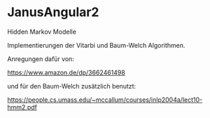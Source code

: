 JanusAngular2
=====

Hidden Markov Modelle

Implementierungen der Vitarbi und Baum-Welch Algorithmen.

Anregungen dafür von:

https://www.amazon.de/dp/3662461498

und für den Baum-Welch zusätzlich benutzt:

https://people.cs.umass.edu/~mccallum/courses/inlp2004a/lect10-hmm2.pdf

